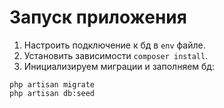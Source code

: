 # Запуск приложения

1. Настроить подключение к бд в `env` файле.
2. Установить зависимости `composer install`.
3. Инициализируем миграции и заполняем бд:

````
php artisan migrate
php artisan db:seed
````

